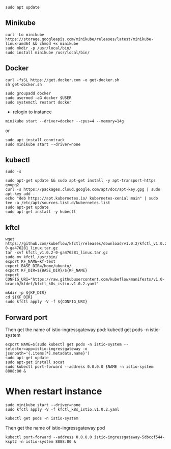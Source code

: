 ```
sudo apt update
```

## Minikube
```
curl -Lo minikube https://storage.googleapis.com/minikube/releases/latest/minikube-linux-amd64 && chmod +x minikube
sudo mkdir -p /usr/local/bin/
sudo install minikube /usr/local/bin/
```

## Docker
```
curl -fsSL https://get.docker.com -o get-docker.sh
sh get-docker.sh
```

```
sudo groupadd docker
sudo usermod -aG docker $USER
sudo systemctl restart docker
```
- relogin to instance
```
minikube start --driver=docker --cpus=4 --memory=14g
```

or
```
sudo apt install conntrack
sudo minikube start --driver=none
```


## kubectl
```
sudo -s
```

```
sudo apt-get update && sudo apt-get install -y apt-transport-https gnupg2
curl -s https://packages.cloud.google.com/apt/doc/apt-key.gpg | sudo apt-key add -
echo "deb https://apt.kubernetes.io/ kubernetes-xenial main" | sudo tee -a /etc/apt/sources.list.d/kubernetes.list
sudo apt-get update
sudo apt-get install -y kubectl
```

## kftcl 
```
wget https://github.com/kubeflow/kfctl/releases/download/v1.0.2/kfctl_v1.0.2-0-ga476281_linux.tar.gz
tar -xvf kfctl_v1.0.2-0-ga476281_linux.tar.gz
sudo mv kfctl /usr/bin/
export KF_NAME=kf-test
export BASE_DIR=/home/ubuntu/
export KF_DIR=${BASE_DIR}/${KF_NAME}
export CONFIG_URI="https://raw.githubusercontent.com/kubeflow/manifests/v1.0-branch/kfdef/kfctl_k8s_istio.v1.0.2.yaml"

mkdir -p ${KF_DIR}
cd ${KF_DIR}
sudo kfctl apply -V -f ${CONFIG_URI}
```

## Forward port
Then get the name of istio-ingressgateway pod: kubectl get pods -n istio-system

```
export NAME=$(sudo kubectl get pods -n istio-system --selector=app=istio-ingressgateway -o jsonpath='{.items[*].metadata.name}')
sudo apt-get update
sudo apt-get install socat
sudo kubectl port-forward --address 0.0.0.0 $NAME -n istio-system 8888:80 &
```

# When restart instance 
```
sudo minikube start --driver=none
sudo kfctl apply -V -f kfctl_k8s_istio.v1.0.2.yaml
```

```
kubectl get pods -n istio-system
```

Then get the name of istio-ingressgateway pod
```
kubectl port-forward --address 0.0.0.0 istio-ingressgateway-5dbccf544-kspt2 -n istio-system 8888:80 &
```